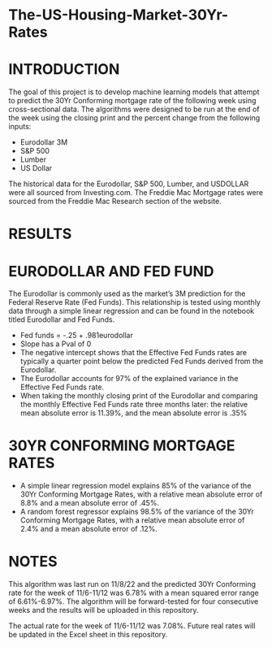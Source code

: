# The-US-Housing-Market-30Yr-Rates

# INTRODUCTION
The goal of this project is to develop machine learning models that attempt to predict the 30Yr Conforming mortgage rate of the following week using cross-sectional data. The algorithms were designed to be run at the end of the week using the closing print and the percent change from the following inputs:
- Eurodollar 3M
- S&P 500
- Lumber
- US Dollar

The historical data for the Eurodollar, S&P 500, Lumber, and USDOLLAR were all sourced from Investing.com. The Freddie Mac Mortgage rates were sourced from the Freddie Mac Research section of the website.

# RESULTS
# EURODOLLAR AND FED FUND
The Eurodollar is commonly used as the market’s 3M prediction for the Federal Reserve Rate (Fed Funds). This relationship is tested using monthly data through a simple linear regression and can be found in the notebook titled Eurodollar and Fed Funds.
-	Fed funds = -.25 + .981eurodollar
-	Slope has a Pval of 0
-	The negative intercept shows that the Effective Fed Funds rates are typically a quarter point below the predicted Fed Funds derived from the Eurodollar.
-	The Eurodollar accounts for 97% of the explained variance in the Effective Fed Funds rate.
-	When taking the monthly closing print of the Eurodollar and comparing the monthly Effective Fed Funds rate three months later: the relative mean absolute error is 11.39%, and the mean absolute error is .35%

# 30YR CONFORMING MORTGAGE RATES
- A simple linear regression model explains 85% of the variance of the 30Yr Conforming Mortgage Rates, with a relative mean absolute error of 8.8% and a mean absolute error of .45%. 
- A random forest regressor explains 98.5% of the variance of the 30Yr Conforming Mortgage Rates, with a relative mean absolute error of 2.4% and a mean absolute error of .12%.

# NOTES
This algorithm was last run on 11/8/22 and the predicted 30Yr Conforming rate for the week of 11/6-11/12 was 6.78% with a mean squared error range of 6.61%-6.97%. 
The algorithm will be forward-tested for four consecutive weeks and the results will be uploaded in this repository.

The actual rate for the week of 11/6-11/12 was 7.08%. Future real rates will be updated in the Excel sheet in this repository. 
